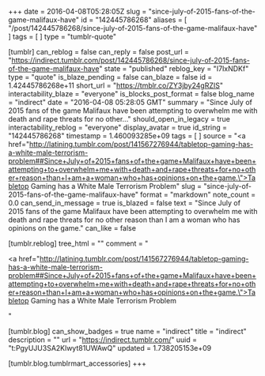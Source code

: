 +++
date = 2016-04-08T05:28:05Z
slug = "since-july-of-2015-fans-of-the-game-malifaux-have"
id = "142445786268"
aliases = [ "/post/142445786268/since-july-of-2015-fans-of-the-game-malifaux-have" ]
tags = [ ]
type = "tumblr-quote"

[tumblr]
can_reblog = false
can_reply = false
post_url = "https://indirect.tumblr.com/post/142445786268/since-july-of-2015-fans-of-the-game-malifaux-have"
state = "published"
reblog_key = "I7IxNDKf"
type = "quote"
is_blaze_pending = false
can_blaze = false
id = 1.42445786268e+11
short_url = "https://tmblr.co/ZY3jby24gRZIS"
interactability_blaze = "everyone"
is_blocks_post_format = false
blog_name = "indirect"
date = "2016-04-08 05:28:05 GMT"
summary = "Since July of 2015 fans of the game Malifaux have been attempting to overwhelm me with death and rape threats for no other..."
should_open_in_legacy = true
interactability_reblog = "everyone"
display_avatar = true
id_string = "142445786268"
timestamp = 1.460093285e+09
tags = [ ]
source = "<a href=\"http://latining.tumblr.com/post/141567276944/tabletop-gaming-has-a-white-male-terrorism-problem##Since+July+of+2015+fans+of+the+game+Malifaux+have+been+attempting+to+overwhelm+me+with+death+and+rape+threats+for+no+other+reason+than+I+am+a+woman+who+has+opinions+on+the+game.\">Tabletop Gaming has a White Male Terrorism Problem</a>"
slug = "since-july-of-2015-fans-of-the-game-malifaux-have"
format = "markdown"
note_count = 0.0
can_send_in_message = true
is_blazed = false
text = "Since July of 2015 fans of the game Malifaux have been attempting to overwhelm me with death and rape threats for no other reason than I am a woman who has opinions on the game."
can_like = false

[tumblr.reblog]
tree_html = ""
comment = "<p><a href=\"http://latining.tumblr.com/post/141567276944/tabletop-gaming-has-a-white-male-terrorism-problem##Since+July+of+2015+fans+of+the+game+Malifaux+have+been+attempting+to+overwhelm+me+with+death+and+rape+threats+for+no+other+reason+than+I+am+a+woman+who+has+opinions+on+the+game.\">Tabletop Gaming has a White Male Terrorism Problem</a></p>"

[tumblr.blog]
can_show_badges = true
name = "indirect"
title = "indirect"
description = ""
url = "https://indirect.tumblr.com/"
uuid = "t:PgyUJU3SA2Klwyt81UWAwQ"
updated = 1.738205153e+09

[tumblr.blog.tumblrmart_accessories]
+++
